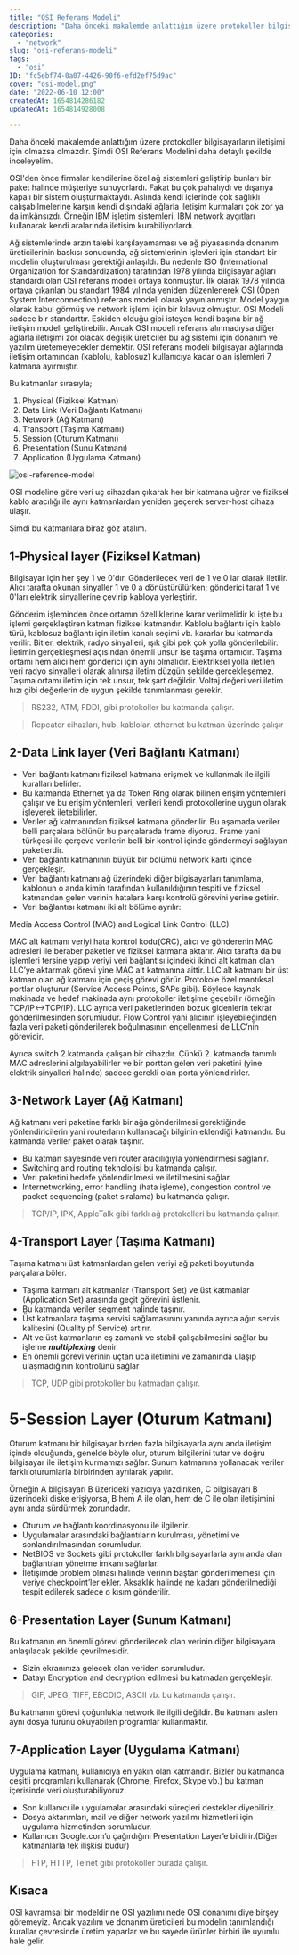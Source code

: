 ```yaml
---
title: "OSI Referans Modeli"
description: "Daha önceki makalemde anlattığım üzere protokoller bilgisayarların iletişimi için olmazsa olmazdır. Şimdi OSI Referans Modelini daha detaylı şekilde inceleyelim."
categories:
  - "network"
slug: "osi-referans-modeli"
tags:
  - "osi"
ID: "fc5ebf74-0a07-4426-90f6-efd2ef75d9ac"
cover: "osi-model.png"
date: "2022-06-10 12:00"
createdAt: 1654814286182
updatedAt: 1654814928008

---
```

Daha önceki makalemde anlattığım üzere protokoller bilgisayarların iletişimi için olmazsa olmazdır. Şimdi OSI Referans Modelini daha detaylı şekilde inceleyelim.

OSI'den önce firmalar kendilerine özel ağ sistemleri geliştirip bunları bir paket halinde müşteriye sunuyorlardı. Fakat bu çok pahalıydı ve dışarıya kapalı bir sistem oluşturmaktaydı. Aslında kendi içlerinde çok sağlıklı çalışabilmelerine karşın kendi dışındaki ağlarla iletişim kurmaları çok zor ya da imkânsızdı. Örneğin IBM işletim sistemleri, IBM network aygıtları kullanarak kendi aralarında iletişim kurabiliyorlardı.

Ağ sistemlerinde arzın talebi karşılayamaması ve ağ piyasasında donanım üreticilerinin baskısı sonucunda, ağ sistemlerinin işlevleri için standart bir modelin oluşturulması gerektiği anlaşıldı. Bu nedenle ISO (International Organization for Standardization) tarafından 1978 yılında bilgisayar ağları standardı olan OSI referans modeli ortaya konmuştur. İlk olarak 1978 yılında ortaya çıkarılan bu standart 1984 yılında yeniden düzenlenerek OSI (Open System Interconnection) referans modeli olarak yayınlanmıştır. Model yaygın olarak kabul görmüş ve network işlemi için bir kılavuz olmuştur. OSI Modeli sadece bir standarttır. Eskiden olduğu gibi isteyen kendi başına bir ağ iletişim modeli geliştirebilir. Ancak OSI modeli referans alınmadıysa diğer ağlarla iletişimi zor olacak değişik üreticiler bu ağ sistemi için donanım ve yazılım üretemeyecekler demektir. OSI referans modeli bilgisayar ağlarında iletişim ortamından (kablolu, kablosuz) kullanıcıya kadar olan işlemleri 7 katmana ayırmıştır.

Bu katmanlar sırasıyla;
1.  Physical (Fiziksel Katman)
2.  Data Link (Veri Bağlantı Katmanı)
3.  Network (Ağ Katmanı)
4.  Transport (Taşıma Katmanı)
5.  Session (Oturum Katmanı)
6.  Presentation (Sunu Katmanı)
7.  Application (Uygulama Katmanı)

![osi-reference-model](https://s3.us-west-2.amazonaws.com/secure.notion-static.com/2f2e2410-4970-40a4-b800-45bc4441b78f/osi-referans_1.jpg?X-Amz-Algorithm=AWS4-HMAC-SHA256&X-Amz-Content-Sha256=UNSIGNED-PAYLOAD&X-Amz-Credential=AKIAT73L2G45EIPT3X45/20220609/us-west-2/s3/aws4_request&X-Amz-Date=20220609T220420Z&X-Amz-Expires=86400&X-Amz-Signature=3c6d2e25c22c52cf39a37d773348dbfa4f462f196bd599054fcd72a764355d0e&X-Amz-SignedHeaders=host&response-content-disposition=filename%20=%22osi-referans_1.jpg%22&x-id=GetObject)

OSI modeline göre veri uç cihazdan çıkarak her bir katmana uğrar ve fiziksel kablo aracılığı ile aynı katmanlardan yeniden geçerek server-host cihaza ulaşır.

Şimdi bu katmanlara biraz göz atalım. 

## 1-Physical layer (Fiziksel Katman)

Bilgisayar için her şey 1 ve 0'dır. Gönderilecek veri de 1 ve 0 lar olarak iletilir. Alıcı tarafta okunan sinyaller 1 ve 0 a dönüştürülürken; gönderici taraf 1 ve 0'ları elektrik sinyallerine çevirip kabloya yerleştirir.

Gönderim işleminden önce ortamın özelliklerine karar verilmelidir ki işte bu işlemi gerçekleştiren katman fiziksel katmandır. Kablolu bağlantı için kablo türü, kablosuz bağlantı için iletim kanalı seçimi vb. kararlar bu katmanda verilir. Bitler, elektrik, radyo sinyalleri, ışık gibi pek çok yolla gönderilebilir. İletimin gerçekleşmesi açısından önemli unsur ise taşıma ortamıdır. Taşıma ortamı hem alıcı hem gönderici için aynı olmalıdır. Elektriksel yolla iletilen veri radyo sinyalleri olarak alınırsa iletim düzgün şekilde gerçekleşemez. Taşıma ortamı iletim için tek unsur, tek şart değildir. Voltaj değeri veri iletim hızı gibi değerlerin de uygun şekilde tanımlanması gerekir.

> RS232, ATM, FDDI, gibi protokoller bu katmanda çalışır.

> Repeater cihazları, hub, kablolar, ethernet bu katman üzerinde çalışır

## 2-Data Link layer (Veri Bağlantı Katmanı)

-   Veri bağlantı katmanı fiziksel katmana erişmek ve kullanmak ile ilgili kuralları belirler.
-   Bu katmanda Ethernet ya da Token Ring olarak bilinen erişim yöntemleri çalışır ve bu erişim yöntemleri, verileri kendi protokollerine uygun olarak işleyerek iletebilirler.
-   Veriler ağ katmanından fiziksel katmana gönderilir. Bu aşamada veriler belli parçalara bölünür bu parçalarada frame diyoruz. Frame yani türkçesi ile çerçeve verilerin belli bir kontrol içinde göndermeyi sağlayan paketlerdir.
-   Veri bağlantı katmanının büyük bir bölümü network kartı içinde gerçekleşir.
-   Veri bağlantı katmanı ağ üzerindeki diğer bilgisayarları tanımlama, kablonun o anda kimin tarafından kullanıldığının tespiti ve fiziksel katmandan gelen verinin hatalara karşı kontrolü görevini yerine getirir.
-   Veri bağlantısı katmanı iki alt bölüme ayrılır:

Media Access Control (MAC) and Logical Link Control (LLC)

MAC alt katmanı veriyi hata kontrol kodu(CRC), alıcı ve gönderenin MAC adresleri ile beraber paketler ve fiziksel katmana aktarır. Alıcı tarafta da bu işlemleri tersine yapıp veriyi veri bağlantısı içindeki ikinci alt katman olan LLC’ye aktarmak görevi yine MAC alt katmanına aittir. LLC alt katmanı bir üst katman olan ağ katmanı için geçiş görevi görür. Protokole özel mantıksal portlar oluşturur (Service Access Points, SAPs gibi). Böylece kaynak makinada ve hedef makinada aynı protokoller iletişime geçebilir (örneğin TCP/IP←>TCP/IP). LLC ayrıca veri paketlerinden bozuk gidenlerin tekrar gönderilmesinden sorumludur. Flow Control yani alıcının işleyebileğinden fazla veri paketi gönderilerek boğulmasının engellenmesi de LLC’nin görevidir.

Ayrıca switch  2.katmanda çalışan bir cihazdır. Çünkü 2. katmanda tanımlı MAC adreslerini algılayabilirler ve bir porttan gelen veri paketini (yine elektrik sinyalleri halinde) sadece gerekli olan porta yönlendirirler. 

## 3-Network Layer (Ağ Katmanı)

Ağ katmanı veri paketine farklı bir ağa gönderilmesi gerektiğinde yönlendiricilerin yani routerların kullanacağı bilginin eklendiği katmandır. Bu katmanda veriler paket olarak taşınır.

-   Bu katman sayesinde veri router aracılığıyla yönlendirmesi sağlanır.
-   Switching and routing teknolojisi bu katmanda çalışır.
-   Veri paketini hedefe yönlendirilmesi ve iletilmesini sağlar.
-   Internetworking, error handling (hata işleme), congestion control ve packet sequencing (paket sıralama) bu katmanda çalışır.
>  TCP/IP, IPX, AppleTalk gibi farklı ağ protokolleri bu katmanda çalışır.

## 4-Transport Layer (Taşıma Katmanı)

Taşıma katmanı üst katmanlardan gelen veriyi ağ paketi boyutunda parçalara böler.

-   Taşıma katmanı alt katmanlar (Transport Set) ve üst katmanlar (Application Set) arasında geçit görevini üstlenir.
-   Bu katmanda veriler segment halinde taşınır.
-   Üst katmanlara taşıma servisi sağlamasınını yanında ayrıca ağın servis kalitesini (Quality pf Service) artırır.
-   Alt ve üst katmanların eş zamanlı ve stabil çalışabilmesini sağlar bu işleme _**multiplexing**_ denir
- En önemli görevi verinin uçtan uca iletimini ve zamanında ulaşıp ulaşmadığının kontrolünü sağlar
> TCP, UDP gibi protokoller bu katmadan çalışır.
# 5-**Session Layer (Oturum Katmanı)**

Oturum katmanı bir bilgisayar birden fazla bilgisayarla aynı anda iletişim içinde olduğunda, genelde böyle olur, oturum bilgilerini tutar ve doğru bilgisayar ile iletişim kurmamızı sağlar. Sunum katmanına yollanacak veriler farklı oturumlarla birbirinden ayrılarak yapılır.

Örneğin A bilgisayarı B üzerideki yazıcıya yazdırıken, C bilgisayarı B üzerindeki diske erişiyorsa, B hem A ile olan, hem de C ile olan iletişimini aynı anda sürdürmek zorundadır.

-   Oturum ve bağlantı koordinasyonu ile ilgilenir.
-   Uygulamalar arasındaki bağlantıların kurulması, yönetimi ve sonlandırılmasından sorumludur.
-   NetBIOS ve Sockets gibi protokoller farklı bilgisayarlarla aynı anda olan bağlantıları yönetme imkanı sağlarlar.
-   İletişimde problem olması halinde verinin baştan gönderilmemesi için veriye checkpoint’ler ekler. Aksaklık halinde ne kadarı gönderilmediği tespit edilerek sadece o kısım gönderilir.
## 6-Presentation Layer (Sunum Katmanı)

Bu katmanın en önemli görevi gönderilecek olan verinin diğer bilgisayara anlaşılacak şekilde çevrilmesidir.

-   Sizin ekranınıza gelecek olan veriden sorumludur.
-   Datayı Encryption and decryption edilmesi bu katmadan gerçekleşir.
>  GIF, JPEG, TIFF, EBCDIC, ASCII vb. bu katmanda çalışır.

Bu katmanın görevi çoğunlukla network ile ilgili değildir. Bu katmanı aslen aynı dosya türünü okuyabilen programlar kullanmaktır.

## 7-Application Layer (Uygulama Katmanı)

Uygulama katmanı, kullanıcıya en yakın olan katmandır. Bizler bu katmanda çeşitli programları kullanarak (Chrome, Firefox, Skype vb.) bu katman içerisinde veri oluşturabiliyoruz. 

-   Son kullanıcı ile uygulamalar arasındaki süreçleri destekler diyebiliriz.
-   Dosya aktarımları, mail ve diğer network yazılımı hizmetleri için uygulama hizmetinden sorumludur.
- Kullanıcın Google.com’u çağırdığını Presentation Layer’e bildirir.(Diğer katmanlarla tek ilişkisi budur)
>  FTP, HTTP, Telnet gibi protokoller burada çalışır.

## Kısaca

OSI kavramsal bir modeldir ne OSI yazılımı nede OSI donanımı diye birşey göremeyiz. Ancak yazılım ve donanım üreticileri bu modelin tanımlandığı kurallar çevresinde üretim yaparlar ve bu sayede ürünler birbiri ile uyumlu hale gelir.
